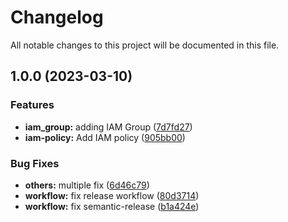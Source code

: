 # Changelog

All notable changes to this project will be documented in this file.

## 1.0.0 (2023-03-10)


### Features

* **iam_group:** adding IAM Group ([7d7fd27](https://github.com/Noonchak/terraform-scaleway-iam/commit/7d7fd273df9c7bd0e9d71cfbe503be150889a90f))
* **iam-policy:** Add IAM policy ([905bb00](https://github.com/Noonchak/terraform-scaleway-iam/commit/905bb00004d73fee9c881ceac45089be25dd5a14))


### Bug Fixes

* **others:** multiple fix ([6d46c79](https://github.com/Noonchak/terraform-scaleway-iam/commit/6d46c7995c5e314bd24cbf7b6ee908d13d6a4a67))
* **workflow:** fix release workflow ([80d3714](https://github.com/Noonchak/terraform-scaleway-iam/commit/80d37147c4180dd3cf49be6fe3c7cbd7c6a5af86))
* **workflow:** fix semantic-release ([b1a424e](https://github.com/Noonchak/terraform-scaleway-iam/commit/b1a424e782504dc669110f34b0a9f29843d05b69))
